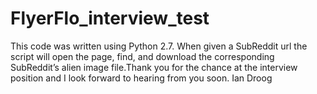 FlyerFlo_interview_test
=======================
This code was written using Python 2.7. When given a SubReddit url the script will open the page, find, and download the corresponding SubReddit’s alien image file.Thank you for the chance at the interview position and I look forward to hearing from you soon. 
Ian Droog

